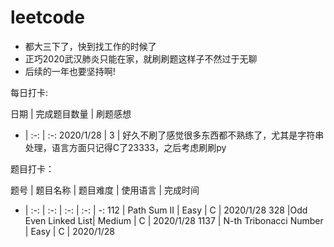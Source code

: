 # leetcode
* 都大三下了，快到找工作的时候了
* 正巧2020武汉肺炎只能在家，就刷刷题这样子不然过于无聊
* 后续的一年也要坚持啊!

每日打卡:

日期 | 完成题目数量 | 刷题感想 
- | :-: | :-:
2020/1/28  | 3 | 好久不刷了感觉很多东西都不熟练了，尤其是字符串处理，语言方面只记得C了23333，之后考虑刷刷py



题目打卡：

题号 | 题目名称 | 题目难度 | 使用语言 | 完成时间 
- | :-: | :-: | :-: | :-: | -:
112  |  Path Sum II | Easy |  C  | 2020/1/28 
328  |Odd Even Linked List| Medium | C | 2020/1/28 
1137 |  N-th Tribonacci Number | Easy | C | 2020/1/28 

